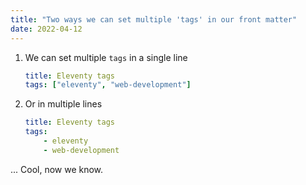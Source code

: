 ```yaml
---
title: "Two ways we can set multiple 'tags' in our front matter"
date: 2022-04-12
---
```


1. We can set multiple `tags` in a single line
    ```yaml
    title: Eleventy tags
    tags: ["eleventy", "web-development"]
    ```
2. Or in multiple lines
    ```yaml
    title: Eleventy tags
    tags:
        - eleventy
        - web-development
    ```

... Cool, now we know.